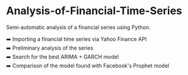 # Analysis-of-Financial-Time-Series
Semi-automatic analysis of a financial series using Python. 

➡️  Importing a financial time series via Yahoo Finance API    
➡️  Preliminary analysis of the series   
➡️  Search for the best ARIMA + GARCH model      
➡️  Comparison of the model found with Facebook's Prophet model   


